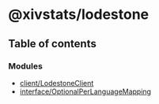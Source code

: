 # @xivstats/lodestone

## Table of contents

### Modules

- [client/LodestoneClient](modules/client_LodestoneClient.md)
- [interface/OptionalPerLanguageMapping](modules/interface_ILocalizedString.md)
